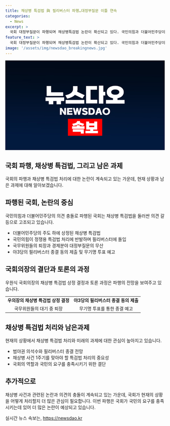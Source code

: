 ```yaml
---
title: 채상병 특검법 與 필리버스터 파행…대정부질문 이틀 연속
categories:
  - News
excerpt: >
  국회 대정부질문이 파행되며 채상병특검법 논란이 확산되고 있다. 국민의힘과 더불어민주당이 의견을 갈아끼며 필리버스터에 돌입하고, 국무위원들은 회의장을 퇴장했다. 우원식 국회의장은 채상병 사건의 1주기를 맞아 특검법 상정을 지시하며 국민의 요구에 응답했다. 날이 지나며 의원들의 반발과 종결 동의가 제출되었고, 필리버스터는 예상대로 종결될 전망이다. 무제한 토론을 통한 해결이 예상된다.
feature_text: >
  국회 대정부질문이 파행되며 채상병특검법 논란이 확산되고 있다. 국민의힘과 더불어민주당이 의견을 갈아끼며 필리버스터에 돌입하고, 국무위원들은 회의장을 퇴장했다. 우원식 국회의장은 채상병 사건의 1주기를 맞아 특검법 상정을 지시하며 국민의 요구에 응답했다. 날이 지나며 의원들의 반발과 종결 동의가 제출되었고, 필리버스터는 예상대로 종결될 전망이다. 무제한 토론을 통한 해결이 예상된다.
image: '/assets/img/newsdao_breakingnews.jpg'
---
```


<p><img src="/assets/img/newsdao_breakingnews.jpg" alt="cryptoinkorea 속보" /></p>

<h2 data-ke-size="size26">국회 파행, 채상병 특검법, 그리고 남은 과제</h2>

<p data-ke-size="size16">국회의 파행과 채상병 특검법 처리에 대한 논란이 계속되고 있는 가운데, 현재 상황과 남은 과제에 대해 알아보겠습니다.</p>

<h2>파행된 국회, 논란의 중심</h2>

<p data-ke-size="size16">국민의힘과 더불어민주당의 의견 충돌로 파행된 국회는 채상병 특검법을 둘러싼 의견 갈등으로 고조되고 있습니다.</p>

<ul>
<li>더불어민주당의 주도 하에 상정된 채상병 특검법</li>
<li>국민의힘이 정쟁용 특검법 처리에 반발하며 필리버스터에 돌입</li>
<li>국무위원들의 퇴장과 경제분야 대정부질문의 무산</li>
<li>야3당의 필리버스터 종결 동의 제출 및 무기명 투표 예고</li>
</ul>

<h2>국회의장의 결단과 토론의 과정</h2>

<p data-ke-size="size16">우원식 국회의장의 채상병 특검법 상정 결정과 토론 과정은 파행의 전망을 보여주고 있습니다.</p>

<table>
<tr>
<td style="text-align: center; height: 17px;"><b>우의장의 채상병 특검법 상정 결정</b></td>
<td style="text-align: center; height: 17px;"><b>야3당의 필리버스터 종결 동의 제출</b></td>
</tr>
<tr>
<td style="text-align: center; height: 17px;">국무위원들의 대기 중 퇴장</td>
<td style="text-align: center; height: 17px;">무기명 투표를 통한 종결 예고</td>
</tr>
</table>

<h2>채상병 특검법 처리와 남은과제</h2>

<p data-ke-size="size16">현재의 상황에서 채상병 특검법 처리와 미래의 과제에 대한 관심이 높아지고 있습니다.</p>

<ul>
<li>범야권 의석수와 필리버스터 종결 전망</li>
<li>채상병 사건 1주기를 맞아야 할 특검법 처리의 중요성</li>
<li>국회의 역할과 국민의 요구를 충족시키기 위한 결단</li>
</ul>

<h2 data-ke-size="size26">추가적으로</h2>

<p data-ke-size="size16">채상병 사건과 관련된 논란과 의견의 충돌이 계속되고 있는 가운데, 국회가 현재의 상황을 어떻게 처리할지 더 많은 관심이 필요합니다. 이번 파행은 국회가 국민의 요구를 충족시키는데 있어 더 많은 논란이 예상되고 있습니다. </p>
실시간 뉴스 속보는, <a href="https://newsdao.kr" rel="dofollow">https://newsdao.kr</a>


